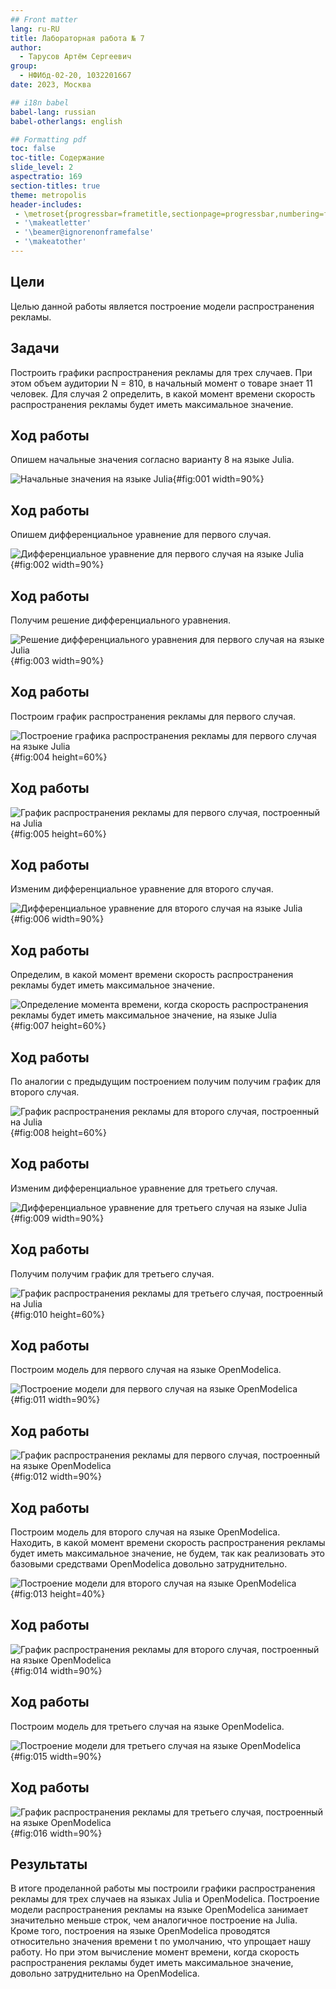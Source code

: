 ```yaml
---
## Front matter
lang: ru-RU
title: Лабораторная работа № 7
author:
  - Тарусов Артём Сергеевич
group:
  - НФИбд-02-20, 1032201667
date: 2023, Москва

## i18n babel
babel-lang: russian
babel-otherlangs: english

## Formatting pdf
toc: false
toc-title: Содержание
slide_level: 2
aspectratio: 169
section-titles: true
theme: metropolis
header-includes:
 - \metroset{progressbar=frametitle,sectionpage=progressbar,numbering=fraction}
 - '\makeatletter'
 - '\beamer@ignorenonframefalse'
 - '\makeatother'
---
```



## Цели

Целью данной работы является построение модели распространения рекламы.

## Задачи

Построить графики распространения рекламы для трех случаев. При этом объем аудитории
N = 810, в начальный момент о товаре знает 11 человек. Для случая 2 определить, в какой момент времени скорость распространения рекламы будет иметь максимальное значение.

## Ход работы

Опишем начальные значения согласно варианту 8 на языке Julia.

![Начальные значения на языке Julia](image/screenshot_1.png){#fig:001 width=90%}

## Ход работы

Опишем дифференциальное уравнение для первого случая.

![Дифференциальное уравнение для первого случая на языке Julia](image/screenshot_2.png){#fig:002 width=90%}

## Ход работы

Получим решение дифференциального уравнения.

![Решение дифференциального уравнения для первого случая на языке Julia](image/screenshot_3.png){#fig:003 width=90%}

## Ход работы

Построим график распространения рекламы для первого случая.

![Построение графика распространения рекламы для первого случая на языке Julia](image/screenshot_4.png){#fig:004 height=60%}

## Ход работы

![График распространения рекламы для первого случая, построенный на Julia](image/screenshot_5.png){#fig:005 height=60%}

## Ход работы

Изменим дифференциальное уравнение для второго случая.

![Дифференциальное уравнение для второго случая на языке Julia](image/screenshot_6.png){#fig:006 width=90%}

## Ход работы

Определим, в какой момент времени скорость распространения рекламы будет
иметь максимальное значение.

![Определение момента времени, когда скорость распространения рекламы будет
иметь максимальное значение, на языке Julia](image/screenshot_7.png){#fig:007 height=60%}

## Ход работы

По аналогии с предыдущим построением получим получим график для второго случая.

![График распространения рекламы для второго случая, построенный на Julia](image/screenshot_8.png){#fig:008 height=60%}

## Ход работы

Изменим дифференциальное уравнение для третьего случая.

![Дифференциальное уравнение для третьего случая на языке Julia](image/screenshot_9.png){#fig:009 width=90%}

## Ход работы

Получим получим график для третьего случая.

![График распространения рекламы для третьего случая, построенный на Julia](image/screenshot_10.png){#fig:010 height=60%}

## Ход работы

Построим модель для первого случая на языке OpenModelica.

![Построение модели для первого случая на языке OpenModelica](image/screenshot_11.png){#fig:011 width=90%}

## Ход работы

![График распространения рекламы для первого случая, построенный на языке OpenModelica](image/screenshot_12.png){#fig:012 width=90%}

## Ход работы

Построим модель для второго случая на языке OpenModelica. Находить, в какой момент времени скорость распространения рекламы будет иметь максимальное значение, не будем, так как реализовать это базовыми средствами OpenModelica довольно затруднительно.

![Построение модели для второго случая на языке OpenModelica](image/screenshot_13.png){#fig:013 height=40%}

## Ход работы

![График распространения рекламы для второго случая, построенный на языке OpenModelica](image/screenshot_14.png){#fig:014 width=90%}

## Ход работы

Построим модель для третьего случая на языке OpenModelica.

![Построение модели для третьего случая на языке OpenModelica](image/screenshot_15.png){#fig:015 width=90%}

## Ход работы

![График распространения рекламы для третьего случая, построенный на языке OpenModelica](image/screenshot_16.png){#fig:016 width=90%}


## Результаты

В итоге проделанной работы мы построили графики распространения рекламы для трех случаев на языках Julia и OpenModelica. Построение модели распространения рекламы на языке OpenModelica занимает значительно меньше строк, чем аналогичное построение на Julia. Кроме того, построения на языке OpenModelica проводятся относительно значения времени t по умолчанию, что упрощает нашу работу. Но при этом вычисление момент времени, когда скорость распространения рекламы будет иметь максимальное значение, довольно затруднительно на OpenModelica.


